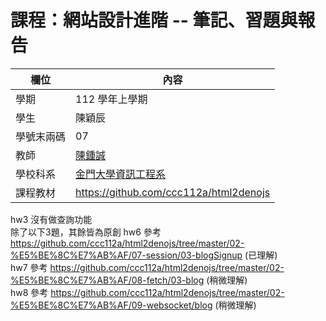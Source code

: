 # 課程：網站設計進階 -- 筆記、習題與報告

欄位 | 內容
-----|--------
學期 | 112 學年上學期
學生 |  陳穎辰
學號末兩碼 | 07
教師 | [陳鍾誠](https://www.nqu.edu.tw/educsie/index.php?act=blog&code=list&ids=4)
學校科系 | [金門大學資訊工程系](https://www.nqu.edu.tw/educsie/index.php)
課程教材 | https://github.com/ccc112a/html2denojs

hw3 沒有做查詢功能
</BR>
除了以下3題，其餘皆為原創
hw6 參考 https://github.com/ccc112a/html2denojs/tree/master/02-%E5%BE%8C%E7%AB%AF/07-session/03-blogSignup (已理解)
</BR>
hw7 參考 https://github.com/ccc112a/html2denojs/tree/master/02-%E5%BE%8C%E7%AB%AF/08-fetch/03-blog (稍微理解)
</BR>
hw8 參考 https://github.com/ccc112a/html2denojs/tree/master/02-%E5%BE%8C%E7%AB%AF/09-websocket/blog (稍微理解)